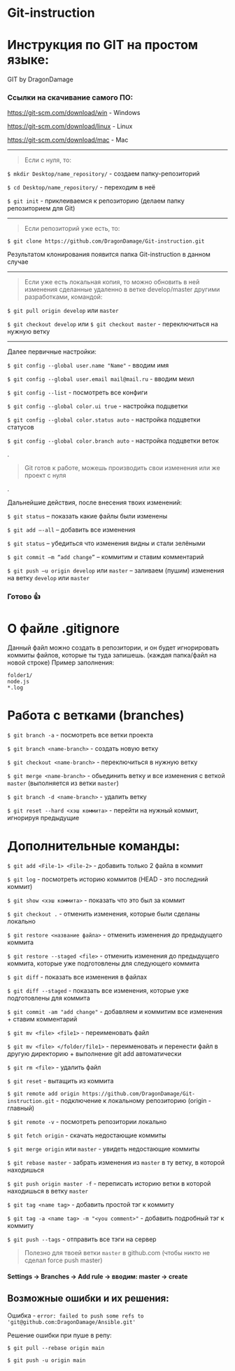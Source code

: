 # Git-instruction

# Инструкция по GIT на простом языке:
GIT by DragonDamage

### Ссылки на скачивание самого ПО:


https://git-scm.com/download/win - Windows

https://git-scm.com/download/linux - Linux

https://git-scm.com/download/mac - Mac
_______________________________________________________________________________________________________________________________________________________________________

> Если с нуля, то:

`$ mkdir Desktop/name_repository/` - создаем папку-репозиторий

`$ cd Desktop/name_repository/` - переходим в неё

`$ git init` - приклеиваемся к репозиторию (делаем папку репозиторием для Git)
_______________________________________________________________________________________________________________________________________________________________________

> Если репозиторий уже есть, то:

`$ git clone https://github.com/DragonDamage/Git-instruction.git`

Результатом клонирования появится папка Git-instruction в данном случае
_______________________________________________________________________________________________________________________________________________________________________

> Если уже есть локальная копия, то можно обновить в ней изменения сделанные удаленно в ветке develop/master другими разработками, командой:

`$ git pull origin develop` или `master`

`$ git checkout develop` или `$ git checkout master` - переключиться на нужную ветку
_______________________________________________________________________________________________________________________________________________________________________

Далее первичные настройки:

`$ git config --global user.name "Name"` - вводим имя

`$ git config --global user.email mail@mail.ru` - вводим меил

`$ git config --list` - посмотреть все конфиги

`$ git config --global color.ui true` - настройка подцветки

`$ git config --global color.status auto` - настройка подцветки статусов

`$ git config --global color.branch auto` - настройка подцветки веток

.

> Git готов к работе, можешь производить свои изменения или же проект с нуля

.

Дальнейшие действия, после внесения твоих изменений:

`$ git status` – показать какие файлы были изменены

`$ git add —-all` – добавить все изменения

`$ git status` – убедиться что изменения видны и стали зелёными

`$ git commit –m “add change”` – коммитим и ставим комментарий

`$ git push –u origin develop` или `master` – заливаем (пушим) изменения на ветку `develop` или `master`

### Готово :+1:


# О файле .gitignore

Данный файл можно создать в репозитории, и он будет игнорировать коммиты файлов, которые ты туда запишешь. (каждая папка/файл на новой строке) Пример заполнения:
```
folder1/
node.js
*.log
```

# Работа с ветками (branches)

`$ git branch -a` - посмотреть все ветки проекта

`$ git branch <name-branch>` - создать новую ветку

`$ git checkout <name-branch>` - переключиться в нужную ветку

`$ git merge <name-branch>` - обьединить ветку и все изменения с веткой `master` (выполняется из ветки `master`)

`$ git branch -d <name-branch>` - удалить ветку

`$ git reset --hard <хэш коммита>` - перейти на нужный коммит, игнорируя предыдущие


# Дополнительные команды:

`$ git add <File-1> <File-2>` - добавить только 2 файла в коммит

`$ git log` - посмотреть историю коммитов (HEAD - это последний коммит)

`$ git show <хэш коммита>` - показать что это был за коммит

`$ git checkout .` - отменить изменения, которые были сделаны локально

`$ git restore <название файла>` - отменить изменения до предыдущего коммита

`$ git restore --staged <file>` - отменить изменения до предыдущего коммита, которые уже подготовлены для следующего коммита

`$ git diff` - показать все изменения в файлах

`$ git diff --staged` - показать все изменения, которые уже подготовлены для коммита

`$ git commit -am "add change"` - добавляем и коммитим все изменения + ставим комментарий

`$ git mv <file> <file1>` - переименовать файл

`$ git mv <file> </folder/file1>` - переименовать и перенести файл в другую директорию + выполнение git add автоматически

`$ git rm <file>` - удалить файл

`$ git reset` - вытащить из коммита

`$ git remote add origin https://github.com/DragonDamage/Git-instruction.git` - подключение к локальному репозиторию (origin - главный)

`$ git remote -v` - посмотреть репозитории локально

`$ git fetch origin` - скачать недостающие коммиты

`$ git merge origin` или `master` - увидеть недостающие коммиты

`$ git rebase master` - забрать изменения из `master` в ту ветку, в которой находишься

`$ git push origin master -f` - переписать историю ветки в которой находишься в ветку `master`

`$ git tag <name tag>` - добавить простой тэг к коммиту

`$ git tag -a <name tag> -m "<you comment>"` - добавить подробный тэг к коммиту

`$ git push --tags` - отправить все тэги на сервер 


> Полезно для твоей ветки `master` в github.com (чтобы никто не сделал force push master)

#### Settings -> Branches -> Add rule -> вводим: master -> create


## Возможные ошибки и их решения:

Ошибка - `error: failed to push some refs to 'git@github.com:DragonDamage/Ansible.git'`

Решение ошибки при пуше в репу:

`$ git pull --rebase origin main`

`$ git push -u origin main`


